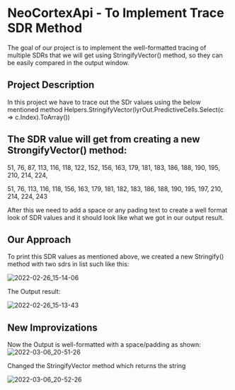 # NeoCortexApi - To Implement Trace SDR Method

The goal of our project is to implement the well-formatted tracing of multiple SDRs that we will get using StringifyVector() method, so they can be easily compared in the output window.


## Project Description 
In this project we have to trace out the SDr values using the below mentioned method
Helpers.StringifyVector(lyrOut.PredictiveCells.Select(c => c.Index).ToArray())

## The SDR value will get from creating a new StrongifyVector() method:
51, 76, 87, 113, 116, 118, 122, 152, 156, 163, 179, 181, 183, 186, 188, 190, 195, 210, 214, 224,

51, 76, 113, 116, 118, 156, 163, 179, 181, 182, 183, 186, 188, 190, 195, 197, 210, 214, 224, 243

After this we need to add a space or any pading text to create a well format look of SDR values and it should look like what we got in our output result.



## Our Approach

To print this SDR values as mentioned above, we created a new Stringify() method with two sdrs in list such like this:

![2022-02-26_15-14-06](https://user-images.githubusercontent.com/45165287/156222938-6feee543-24c4-4b81-b7f2-f16b58bdd9d1.png)

The Output result:

![2022-02-26_15-13-43](https://user-images.githubusercontent.com/45165287/156222474-3dca0271-0874-45c4-8197-2b8de0d385b5.png)


## New Improvizations

Now the Output is well-formatted with a space/padding as shown: 
![2022-03-06_20-51-26](https://user-images.githubusercontent.com/45165287/156941160-ac866d63-f13b-43ff-8635-f16950a09f77.png)

Changed the StringifyVector method which returns the string

![2022-03-06_20-52-26](https://user-images.githubusercontent.com/45165287/156941225-8143cbdc-70fa-4c35-92af-8554e791a6b4.png)



